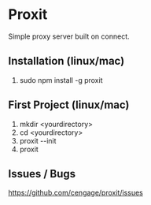 Proxit
======

Simple proxy server built on connect.

## Installation (linux/mac)

1. sudo npm install -g proxit

## First Project (linux/mac)

1. mkdir &lt;yourdirectory&gt;
2. cd &lt;yourdirectory&gt;
3. proxit --init
4. proxit

## Issues / Bugs

https://github.com/cengage/proxit/issues

